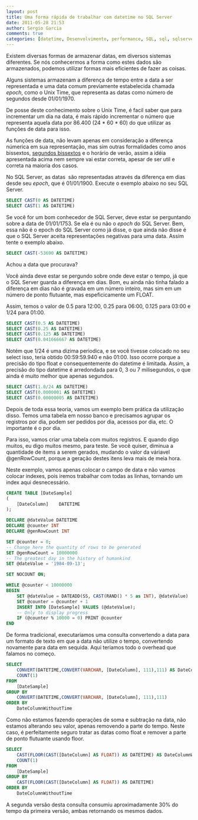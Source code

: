 ```yaml
---
layout: post
title: Uma forma rápida de trabalhar com datetime no SQL Server
date: 2011-05-28 21:53
author: Sergio Garcia
comments: true
categories: [datetime, Desenvolvimento, performance, SQL, sql, sqlserver]
---
```

Existem diversas formas de armazenar datas, em diversos sistemas diferentes.
Se nós conhecermos a forma como estes dados são armazenados, podemos utilizar
formas mais eficientes de fazer as coisas.

Alguns sistemas armazenam a diferença de tempo entre a data a ser representada
e uma data comum previamente estabelecida chamada *epoch*, como o Unix Time,
que representa as datas como número de segundos desde 01/01/1970.

De posse deste conhecimento sobre o Unix Time, é facil saber que para
incrementar um dia na data, é mais rápido incrementar o número que representa
aquela data por 86.400 (24 * 60 * 60) do que utilizar as funções de data para
isso.

As funções de data, não levam apenas em consideração a diferença númerica em
sua representação, mas sim outras formalidades como anos bissextos,
[segundos bissextos](http://pt.wikipedia.org/wiki/Segundo_bissexto) e o
horário de verão, assim a idéia apresentada acima nem sempre vai estar
correta, apesar de ser util e correta na maioria dos casos.

No SQL Server, as datas  são representadas através da diferença em dias desde
seu *epoch*, que é 01/01/1900. Execute o exemplo abaixo no seu SQL Server.

```sql
SELECT CAST(0 AS DATETIME)
SELECT CAST(1 AS DATETIME)
```

Se você for um bom conhecedor de SQL Server, deve estar se perguntando sobre a
data de 01/01/1753. Se ela é ou não o *epoch* do SQL Server. Bem, essa não é o
epoch do SQL Server como já disse, o que ainda não disse é que o SQL Server
aceita representações negativas para uma data. Assim tente o exemplo abaixo.

```sql
SELECT CAST(-53690 AS DATETIME)
```

Achou a data que procurava?

Você ainda deve estar se pergundo sobre onde deve estar o tempo, já que o SQL
Server guarda a diferença em dias. Bom, eu ainda não tinha falado a diferença
em dias não é gravada em um número inteiro, mas sim em um número de ponto
flutuante, mas espeficicamente um FLOAT.

Assim, temos o valor de 0.5 para 12:00, 0.25 para 06:00, 0.125 para 03:00 e
1/24 para 01:00.

```sql
SELECT CAST(0.5 AS DATETIME)
SELECT CAST(0.25 AS DATETIME)
SELECT CAST(0.125 AS DATETIME)
SELECT CAST(0.041666667 AS DATETIME)
```

Notém que 1/24 é uma dizima periodica, e se você tivesse colocado no seu select
isso, teria obtido 00:59:59.940 e não 01:00. Isso ocorre porque a precisão do
tipo float e consequentemente do datetime é limitada. Assim, a precisão do
tipo datetime é arredondada para 0, 3 ou 7 milisegundos, o que ainda é muito
melhor que apenas segundos.

```sql
SELECT CAST(1.0/24 AS DATETIME)
SELECT CAST(0.0000001 AS DATETIME)
SELECT CAST(0.00000005 AS DATETIME)
```

Depois de toda essa teoria, vamos um exemplo bem prática da utilização disso.
Temos uma tabela em nosso banco e precisamos agrupar os registros por dia,
podem ser pedidos por dia, acessos por dia, etc. O importante é o por dia.

Para isso, vamos criar uma tabela com muitos registros. E quando digo muitos,
eu digo muitos mesmo, para teste. Se você quiser, diminua a quantidade de
items a serem gerados, mudando o valor da váriavel @genRowCount, porque a
geração destes itens leva mais de meia hora.

Neste exemplo, vamos apenas colocar o campo de data e não vamos colocar
indexes, pois iremos trabalhar com todas as linhas, tornando um index aqui
desnecessário.

```sql
CREATE TABLE [DateSample]
(
    [DateColumn]    DATETIME
);

DECLARE @dateValue DATETIME
DECLARE @counter INT
DECLARE @genRowCount INT

SET @counter = 0;
-- Change here the quantity of rows to be generated
SET @genRowCount = 10000000
-- The greatest day in the history of humankind
SET @dateValue = '1984-09-13';

SET NOCOUNT ON;

WHILE @counter < 10000000
BEGIN
    SET @dateValue = DATEADD(SS, CAST(RAND() * 5 as INT), @dateValue)
    SET @counter = @counter + 1
    INSERT INTO [DateSample] VALUES (@dateValue);
    -- Only to display progress
    IF (@counter % 10000 = 0) PRINT @counter
END
```

De forma tradicional, executariamos uma consulta convertendo a data para um
formato de texto em que a data não utilize o tempo, convertendo novamente para
data em sequida. Aqui teriamos todo o overhead que falamos no começo.

```sql
SELECT
    CONVERT(DATETIME,CONVERT(VARCHAR, [DateColumn], 111),111) AS DateColumnWithoutTime,
    COUNT(1)
FROM
    [DateSample]
GROUP BY
    CONVERT(DATETIME,CONVERT(VARCHAR, [DateColumn], 111),111)
ORDER BY
    DateColumnWithoutTime
```

Como não estamos fazendo operações de soma e subtração na data, não estamos
alterando seu valor, apenas removendo a parte do tempo. Neste caso, é
perfeitamente seguro tratar as datas como float e remover a parte de ponto
flutuante usando floor.

```sql
SELECT
    CAST(FLOOR(CAST([DateColumn] AS FLOAT)) AS DATETIME) AS DateColumnWithoutTime,
    COUNT(1)
FROM
    [DateSample]
GROUP BY
    CAST(FLOOR(CAST([DateColumn] AS FLOAT)) AS DATETIME)
ORDER BY
    DateColumnWithoutTime
```

A segunda versão desta consulta consumiu aproximadamente 30% do tempo da
primeira versão, ambas retornando os mesmos dados.
